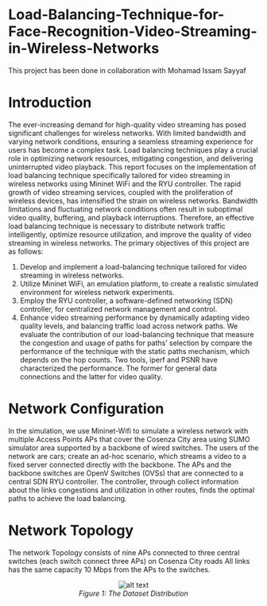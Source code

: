 # Load-Balancing-Technique-for-Face-Recognition-Video-Streaming-in-Wireless-Networks
This project has been done in collaboration with Mohamad Issam Sayyaf

# Introduction
The ever-increasing demand for high-quality video streaming has posed significant challenges for wireless networks. With limited bandwidth and varying network conditions, ensuring a seamless streaming experience for users has become a complex task. Load balancing techniques play a crucial role in optimizing network resources, mitigating congestion, and delivering uninterrupted video playback. This report focuses on the implementation of load balancing technique specifically tailored for video streaming in wireless networks using Mininet WiFi and the RYU controller.
The rapid growth of video streaming services, coupled with the proliferation of wireless devices, has intensified the strain on wireless networks. Bandwidth limitations and fluctuating network conditions often result in suboptimal video quality, buffering, and playback interruptions. Therefore, an effective load balancing technique is necessary to distribute network traffic intelligently, optimize resource utilization, and improve the quality of video streaming in wireless networks.
The primary objectives of this project are as follows:
1. Develop and implement a load-balancing technique tailored for video streaming in wireless networks.
2. Utilize Mininet WiFi, an emulation platform, to create a realistic simulated environment for wireless network experiments.
3. Employ the RYU controller, a software-defined networking (SDN) controller, for centralized network management and control.
4. Enhance video streaming performance by dynamically adapting video quality levels, and balancing traffic load across network paths.
We evaluate the contribution of our load-balancing technique that measure the congestion and usage of paths for paths’ selection by compare the performance of the technique with the static paths mechanism, which depends on the hop counts.
Two tools, iperf and PSNR have characterized the performance. The former for general data connections and the latter for video quality.

# Network Configuration
In the simulation, we use Mininet-Wifi to simulate a wireless network with multiple Access Points APs that cover the Cosenza City area using SUMO simulator area supported by a backbone of wired switches. The users of the network are cars; create an ad-hoc scenario, which streams a video to a fixed server connected directly with the backbone. The APs and the backbone switches are OpenV Switches (OVSs) that are connected to a central SDN RYU controller.
The controller, through collect information about the links congestions and utilization in other routes, finds the optimal paths to achieve the load balancing.

# Network Topology 
The network Topology consists of nine APs connected to three central switches (each switch connect three APs) on Cosenza City roads
All links has the same capacity 10 Mbps from the APs to the switches.
<p align="center">
  <img src="https://github.com/ahmad2nawras/Load-Balancing-Technique-for-Face-Recognition-Video-Streaming-in-Wireless-Networks/main/images/Images/topology.png" alt="alt text" width="width" height="height" />
  <br>
  <em>Figure 1: The Dataset Distribution</em>
</p>


